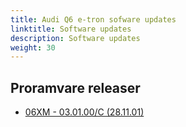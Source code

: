 ```yaml
---
title: Audi Q6 e-tron sofware updates
linktitle: Software updates
description: Software updates
weight: 30
---
```


## Proramvare releaser

- [06XM - 03.01.00/C (28.11.01)](06XM)


